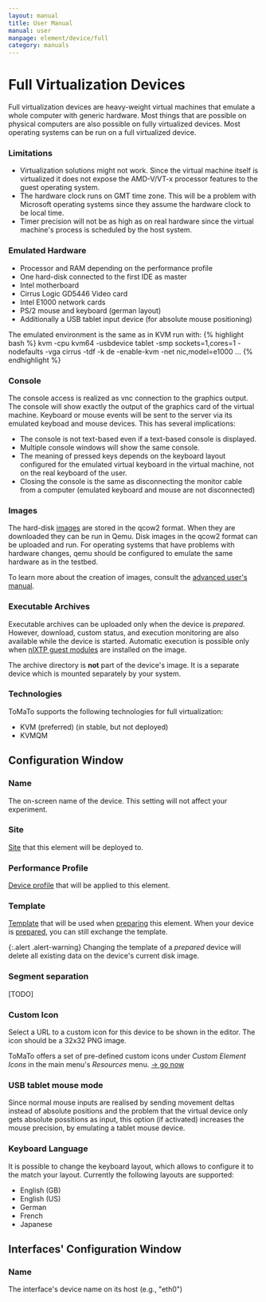 ```yaml
---
layout: manual
title: User Manual
manual: user
manpage: element/device/full
category: manuals
---
```


# Full Virtualization Devices

Full virtualization devices are heavy-weight virtual machines that emulate a whole computer with generic hardware.
Most things that are possible on physical computers are also possible on fully virtualized devices.
Most operating systems can be run on a full virtualized device.

### Limitations

  * Virtualization solutions might not work. Since the virtual machine itself is virtualized it does not expose the AMD-V/VT-x processor features to the guest operating system.
  * The hardware clock runs on GMT time zone. This will be a problem with Microsoft operating systems since they assume the hardware clock to be local time.
  * Timer precision will not be as high as on real hardware since the virtual machine's process is scheduled by the host system.

### Emulated Hardware

  * Processor and RAM depending on the performance profile
  * One hard-disk connected to the first IDE as master
  * Intel motherboard
  * Cirrus Logic GD5446 Video card
  * Intel E1000 network cards
  * PS/2 mouse and keyboard (german layout)
  * Additionally a USB tablet input device (for absolute mouse positioning)

The emulated environment is the same as in KVM run with:
{% highlight bash %}
kvm -cpu kvm64 -usbdevice tablet -smp sockets=1,cores=1 -nodefaults -vga cirrus -tdf -k de -enable-kvm  -net nic,model=e1000 ...
{% endhighlight %}

### Console
The console access is realized as vnc connection to the graphics output. The console will show exactly the output of the graphics card of the virtual machine. Keyboard or mouse events will be sent to the server via its emulated keyboad and mouse devices. This has several implications:

  * The console is not text-based even if a text-based console is displayed.
  * Multiple console windows will show the same console.
  * The meaning of pressed keys depends on the keyboard layout configured for the emulated virtual keyboard in the virtual machine, not on the real keyboard of the user.
  * Closing the console is the same as disconnecting the monitor cable from a computer (emulated keyboard and mouse are not disconnected)

### Images
The hard-disk [images](../image) are stored in the qcow2 format. When they are downloaded they can be run in Qemu. Disk images in the qcow2 format can be uploaded and run. For operating systems that have problems with hardware changes, qemu should be configured to emulate the same hardware as in the testbed.

To learn more about the creation of images, consult the [advanced user's manual](/manuals/dev).

### Executable Archives

Executable archives can be uploaded only when the device is _prepared_. However, download, custom status, and execution monitoring are also available while the device is started. Automatic execution is possible only when [nlXTP guest modules](../image#nlXTP) are installed on the image.

The archive directory is **not** part of the device's image. It is a separate device which is mounted separately by your system.

### Technologies
ToMaTo supports the following technologies for full virtualization:

  * KVM (preferred) (in stable, but not deployed)
  * KVMQM

## <a name="config"></a> Configuration Window

### Name

The on-screen name of the device. This setting will not affect your experiment.

### Site

[Site](../../../site_host) that this element will be deployed to.

### Performance Profile

[Device profile](../profile) that will be applied to this element.

### Template

[Template](../template) that will be used when [preparing](../../action#prepare) this element. When your device is [prepared](../..#state), you can still exchange the template.

{:.alert .alert-warning}
Changing the template of a _prepared_ device will delete all existing data on the device's current disk image.

### Segment separation

[TODO]

### Custom Icon

Select a URL to a custom icon for this device to be shown in the editor. The icon should be a 32x32 PNG image.

ToMaTo offers a set of pre-defined custom icons under _Custom Element Icons_ in the main menu's _Resources_ menu. [→ go now](https://master.tomato-lab.org/web_resources/custom_element_icons/)

### USB tablet mouse mode

Since normal mouse inputs are realised by sending movement deltas instead of absolute positions and
the problem that the virtual device only gets absolute possitions as input, this option (if activated) increases the mouse precision,
by emulating a tablet mouse device.

### Keyboard Language

It is possible to change the keyboard layout, which allows to configure it to the match your layout.
Currently the following layouts are supported:
  * English (GB)
  * English (US)
  * German
  * French
  * Japanese


## <a name="interface_config"></a> Interfaces' Configuration Window

### Name

The interface's device name on its host (e.g., "eth0")

